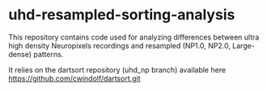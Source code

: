 # uhd-resampled-sorting-analysis
This repository contains code used for analyzing differences between ultra high density Neuropixels recordings and resampled (NP1.0, NP2.0, Large-dense) patterns.

It relies on the dartsort repository (uhd_np branch) available here https://github.com/cwindolf/dartsort.git
